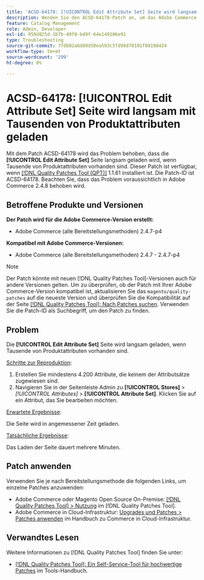 ```yaml
---
title: 'ACSD-64178: [!UICONTROL Edit Attribute Set] Seite wird langsam mit Tausenden von Produktattributen geladen'
description: Wenden Sie den ACSD-64178-Patch an, um das Adobe Commerce-Problem zu beheben, bei dem die [!UICONTROL Edit Attribute Set]-Seite langsam geladen wird, wenn Tausende von Produktattributen vorhanden sind.
feature: Catalog Management
role: Admin, Developer
exl-id: 959d825d-1b7b-49f0-b49f-64e149106e91
type: Troubleshooting
source-git-commit: 7fdb02a6d89d50ea593c5fd99d78101f89198424
workflow-type: tm+mt
source-wordcount: '299'
ht-degree: 0%

---
```


# ACSD-64178: [!UICONTROL Edit Attribute Set] Seite wird langsam mit Tausenden von Produktattributen geladen

Mit dem Patch ACSD-64178 wird das Problem behoben, dass die **[!UICONTROL Edit Attribute Set]** Seite langsam geladen wird, wenn Tausende von Produktattributen vorhanden sind. Dieser Patch ist verfügbar, wenn [[!DNL Quality Patches Tool (QPT)]](/help/tools/quality-patches-tool/quality-patches-tool-to-self-serve-quality-patches.md) 1.1.61 installiert ist. Die Patch-ID ist ACSD-64178. Beachten Sie, dass das Problem voraussichtlich in Adobe Commerce 2.4.8 behoben wird.

## Betroffene Produkte und Versionen

**Der Patch wird für die Adobe Commerce-Version erstellt:**

* Adobe Commerce (alle Bereitstellungsmethoden) 2.4.7-p4

**Kompatibel mit Adobe Commerce-Versionen:**

* Adobe Commerce (alle Bereitstellungsmethoden) 2.4.7 - 2.4.7-p4

>[!NOTE]
>
>Der Patch könnte mit neuen [!DNL Quality Patches Tool]-Versionen auch für andere Versionen gelten. Um zu überprüfen, ob der Patch mit Ihrer Adobe Commerce-Version kompatibel ist, aktualisieren Sie das `magento/quality-patches` auf die neueste Version und überprüfen Sie die Kompatibilität auf der Seite [[!DNL Quality Patches Tool]: Nach Patches suchen](https://experienceleague.adobe.com/tools/commerce-quality-patches/index.html). Verwenden Sie die Patch-ID als Suchbegriff, um den Patch zu finden.

## Problem

Die **[!UICONTROL Edit Attribute Set]** Seite wird langsam geladen, wenn Tausende von Produktattributen vorhanden sind.

<u>Schritte zur Reproduktion</u>:

1. Erstellen Sie mindestens 4.200 Attribute, die keinem der Attributsätze zugewiesen sind.
1. Navigieren Sie in der Seitenleiste Admin zu **[!UICONTROL Stores]** > *[!UICONTROL Attributes]* > **[!UICONTROL Attribute Set]**. Klicken Sie auf ein Attribut, das Sie bearbeiten möchten.

<u>Erwartete Ergebnisse</u>:

Die Seite wird in angemessener Zeit geladen.

<u>Tatsächliche Ergebnisse</u>:

Das Laden der Seite dauert mehrere Minuten.

## Patch anwenden

Verwenden Sie je nach Bereitstellungsmethode die folgenden Links, um einzelne Patches anzuwenden:

* Adobe Commerce oder Magento Open Source On-Premise: [[!DNL Quality Patches Tool] > Nutzung](/help/tools/quality-patches-tool/usage.md) im [!DNL Quality Patches Tool].
* Adobe Commerce in Cloud-Infrastruktur: [Upgrades und Patches > Patches anwenden](https://experienceleague.adobe.com/docs/commerce-cloud-service/user-guide/develop/upgrade/apply-patches.html) im Handbuch zu Commerce in Cloud-Infrastruktur.


## Verwandtes Lesen

Weitere Informationen zu [!DNL Quality Patches Tool] finden Sie unter:

* [[!DNL Quality Patches Tool]: Ein Self-Service-Tool für hochwertige Patches](/help/tools/quality-patches-tool/quality-patches-tool-to-self-serve-quality-patches.md) im Tools-Handbuch.
